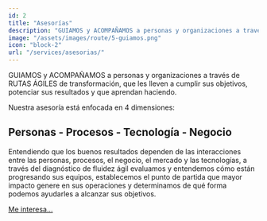 ```yaml
---
id: 2
title: "Asesorías"
description: "GUIAMOS y ACOMPAÑAMOS a personas y organizaciones a través de RUTAS ÁGILES de transformación, que les lleven a cumplir sus objetivos, potenciar sus resultados y que aprendan haciendo."
image: "/assets/images/route/5-guiamos.png"
icon: "block-2"
url: "/services/asesorias/"
---
```


GUIAMOS y ACOMPAÑAMOS a personas y organizaciones a través de RUTAS ÁGILES de transformación, que les lleven a cumplir sus objetivos, potenciar sus resultados y que aprendan haciendo.
 
Nuestra asesoría está enfocada en 4 dimensiones:

## Personas - Procesos - Tecnología - Negocio


Entendiendo que los buenos resultados dependen de las interacciones entre las personas, procesos, el negocio, el mercado y las tecnologías, a través del diagnóstico de fluidez ágil evaluamos y entendemos cómo están progresando sus equipos, establecemos el punto de partida que mayor impacto genere en sus operaciones y determinamos de qué forma podemos ayudarles a alcanzar sus objetivos.

<a href="/contact/" class="btn btn-warning btn-lg" role="button" aria-pressed="true">Me interesa...</a>